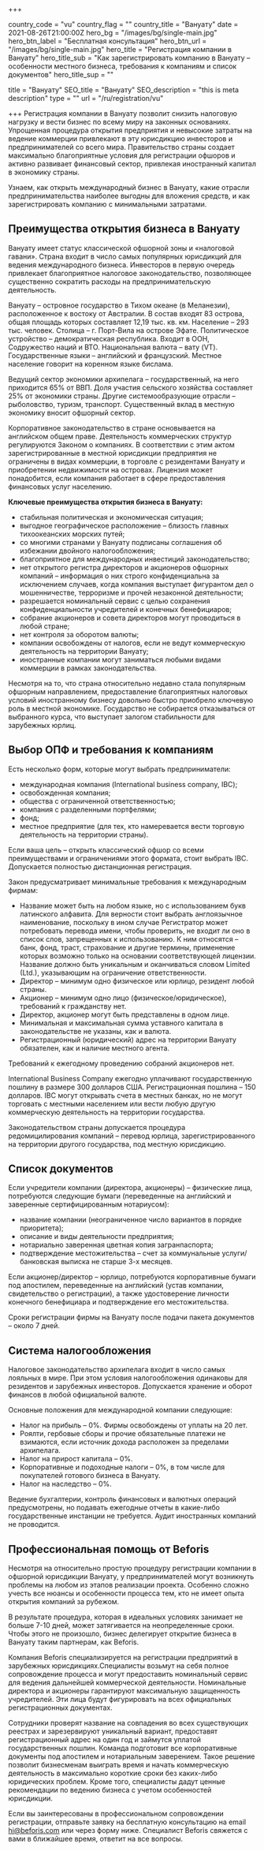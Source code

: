 +++


country_code = "vu"
country_flag = ""
country_title = "Вануату"
date = 2021-08-26T21:00:00Z
hero_bg = "/images/bg/single-main.jpg"
hero_btn_label = "Бесплатная консультация"
hero_btn_url = "/images/bg/single-main.jpg"
hero_title = "Регистрация компании в Вануату"
hero_title_sub = "Как зарегистрировать компанию в Вануату – особенности местного бизнеса, требования к компаниям и список документов"
hero_title_sup = ""

title = "Вануату"
SEO_title = "Вануату"
SEO_description = "this is meta description"
type = ""
url = "/ru/registration/vu"

+++
Регистрация компании в Вануату позволит снизить налоговую нагрузку и вести бизнес по всему миру на законных основаниях. Упрощенная процедура открытия предприятия и невысокие затраты на ведение коммерции привлекают в эту юрисдикцию инвесторов и предпринимателей со всего мира. Правительство страны создает максимально благоприятные условия для регистрации офшоров и активно развивает финансовый сектор, привлекая иностранный капитал в экономику страны.

Узнаем, как открыть международный бизнес в Вануату, какие отрасли предпринимательства наиболее выгодны для вложения средств, и как зарегистрировать компанию с минимальными затратами.

## **Преимущества открытия бизнеса в Вануату**

Вануату имеет статус классической офшорной зоны и «налоговой гавани». Страна входит в число самых популярных юрисдикций для ведения международного бизнеса. Инвесторов в первую очередь привлекает благоприятное налоговое законодательство, позволяющее существенно сократить расходы на предпринимательскую деятельность.

Вануату – островное государство в Тихом океане (в Меланезии), расположенное к востоку от Австралии. В состав входят 83 острова, общая площадь которых составляет 12,19 тыс. кв. км. Население – 293 тыс. человек. Столица – г. Порт-Вила на острове Эфате. Политическое устройство – демократическая республика. Входит в ООН, Содружество наций и ВТО. Национальная валюта – вату (VT). Государственные языки – английский и французский. Местное население говорит на коренном языке бислама.

Ведущий сектор экономики архипелага – государственный, на него приходится 65% от ВВП. Доля участия сельского хозяйства составляет 25% от экономики страны. Другие системообразующие отрасли – рыболовство, туризм, транспорт. Существенный вклад в местную экономику вносит офшорный сектор.

Корпоративное законодательство в стране основывается на английском общем праве. Деятельность коммерческих структур регулируются Законом о компаниях. В соответствии с этим актом зарегистрированные в местной юрисдикции предприятия не ограничены в видах коммерции, в торговле с резидентами Вануату и приобретении недвижимости на островах. Лицензия может понадобится, если компания работает в сфере предоставления финансовых услуг населению.

**Ключевые преимущества открытия бизнеса в Вануату:**

* стабильная политическая и экономическая ситуация;
* выгодное географическое расположение – близость главных тихоокеанских морских путей;
* со многими странами у Вануату подписаны соглашения об избежании двойного налогообложения;
* благоприятное для международных инвестиций законодательство;
* нет открытого регистра директоров и акционеров офшорных компаний – информация о них строго конфиденциальна за исключением случаев, когда компания выступает фигурантом дел о мошенничестве, терроризме и прочей незаконной деятельности;
* разрешается номинальный сервис с целью сохранения конфиденциальности учредителей и конечных бенефициаров;
* собрание акционеров и совета директоров могут проводиться в любой стране;
* нет контроля за оборотом валюты;
* компании освобождены от налогов, если не ведут коммерческую деятельность на территории Вануату;
* иностранные компании могут заниматься любыми видами коммерции в рамках законодательства.

Несмотря на то, что страна относительно недавно стала популярным офшорным направлением, предоставление благоприятных налоговых условий иностранному бизнесу довольно быстро приобрело ключевую роль в местной экономике. Государство не собирается отказываться от выбранного курса, что выступает залогом стабильности для зарубежных юрлиц.

## **Выбор ОПФ и требования к компаниям**

Есть несколько форм, которые могут выбрать предприниматели:

* международная компания (International business company, IBC);
* освобожденная компания;
* общества с ограниченной ответственностью;
* компания с разделенными портфелями;
* фонд;
* местное предприятие (для тех, кто намеревается вести торговую деятельность на территории страны).

Если ваша цель – открыть классический офшор со всеми преимуществами и ограничениями этого формата, стоит выбрать IBC. Допускается полностью дистанционная регистрация.

Закон предусматривает минимальные требования к международным фирмам:

* Название может быть на любом языке, но с использованием букв латинского алфавита. Для верности стоит выбрать англоязычное наименование, поскольку в ином случае Регистратор может потребовать перевода имени, чтобы проверить, не входит ли оно в список слов, запрещенных к использованию. К ним относятся – банк, фонд, траст, страхование и другие термины, применение которых возможно только на основании соответствующей лицензии. Название должно быть уникальным и оканчиваться словом Limited (Ltd.), указывающим на ограничение ответственности.
* Директор – минимум одно физическое или юрлицо, резидент любой страны.
* Акционер – минимум одно лицо (физическое/юридическое), требований к гражданству нет.
* Директор, акционер могут быть представлены в одном лице.
* Минимальная и максимальная сумма уставного капитала в законодательстве не указаны, как и валюта.
* Регистрационный (юридический) адрес на территории Вануату обязателен, как и наличие местного агента.

Требований к ежегодному проведению собраний акционеров нет.

International Business Company ежегодно уплачивают государственную пошлину в размере 300 долларов США. Регистрационная пошлина – 150 долларов. IBC могут открывать счета в местных банках, но не могут торговать с местными населением или вести любую другую коммерческую деятельность на территории государства.

Законодательством страны допускается процедура редомицилирования компаний – перевод юрлица, зарегистрированного на территории другого государства, под местную юрисдикцию.

## **Список документов**

Если учредители компании (директора, акционеры) – физические лица, потребуются следующие бумаги (переведенные на английский и заверенные сертифицированным нотариусом):

* название компании (неограниченное число вариантов в порядке приоритета);
* описание и виды деятельности предприятия;
* нотариально заверенная цветная копия загранпаспорта;
* подтверждение местожительства – счет за коммунальные услуги/банковская выписка не старше 3-х месяцев.

Если акционер/директор – юрлицо, потребуются корпоративные бумаги под апостилем, переведенные на английский (устав компании, свидетельство о регистрации), а также удостоверение личности конечного бенефициара и подтверждение его местожительства.

Сроки регистрации фирмы на Вануату после подачи пакета документов – около 7 дней.

## **Система налогообложения**

Налоговое законодательство архипелага входит в число самых лояльных в мире. При этом условия налогообложения одинаковы для резидентов и зарубежных инвесторов. Допускается хранение и оборот финансов в любой официальной валюте.

Основные положения для международной компании следующие:

* Налог на прибыль – 0%. Фирмы освобождены от уплаты на 20 лет.
* Роялти, гербовые сборы и прочие обязательные платежи не взимаются, если источник дохода расположен за пределами архипелага.
* Налог на прирост капитала – 0%.
* Корпоративные и подоходные налоги – 0%, в том числе для покупателей готового бизнеса в Вануату.
* Налог на наследство – 0%.

Ведение бухгалтерии, контроль финансовых и валютных операций предусмотрены, но подавать ежегодные отчеты в какие-либо государственные инстанции не требуется. Аудит иностранных компаний не проводится.

## **Профессиональная помощь от Beforis**

Несмотря на относительно простую процедуру регистрации компании в офшорной юрисдикции Вануату, у предпринимателей могут возникнуть проблемы на любом из этапов реализации проекта. Особенно сложно учесть все нюансы и особенности процесса тем, кто не имеет опыта открытия компаний за рубежом.

В результате процедура, которая в идеальных условиях занимает не больше 7-10 дней, может затягивается на неопределенные сроки. Чтобы этого не произошло, бизнес делегирует открытие бизнеса в Вануату таким партнерам, как Beforis.

Компания Beforis специализируется на регистрации предприятий в зарубежных юрисдикциях.Специалисты возьмут на себя полное сопровождение процесса и могут предоставить номинальный сервис для ведения дальнейшей коммерческой деятельности. Номинальные директора и акционеры гарантируют максимальную защищенность учредителей. Эти лица будут фигурировать на всех официальных регистрационных документах.

Сотрудники проверят название на совпадения во всех существующих реестрах и зарезервируют уникальный вариант, предоставят регистрационный адрес на один год и займутся уплатой государственных пошлин. Команда подготовит все корпоративные документы под апостилем и нотариальным заверением. Такое решение позволит бизнесменам выиграть время и начать коммерческую деятельность в максимально короткие сроки без каких-либо юридических проблем. Кроме того, специалисты дадут ценные рекомендации по ведению бизнеса с учетом особенностей юрисдикции.

Если вы заинтересованы в профессиональном сопровождении регистрации, отправьте заявку на бесплатную консультацию на email [hi@beforis.com](mailto:hi@beforis.com) или через форму ниже. Специалист Beforis свяжется с вами в ближайшее время, ответит на все вопросы.